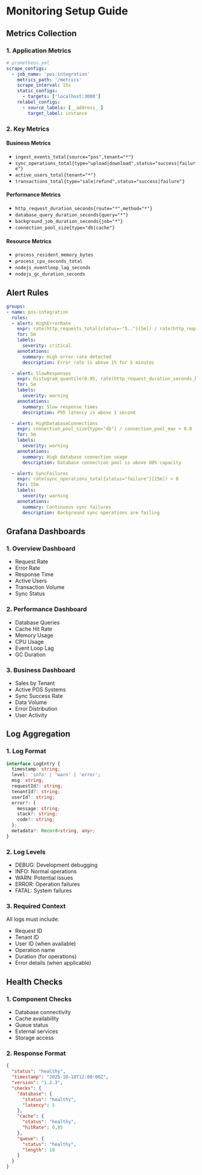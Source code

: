 # Monitoring Setup Guide

## Metrics Collection

### 1. Application Metrics
```yaml
# prometheus.yml
scrape_configs:
  - job_name: 'pos-integration'
    metrics_path: '/metrics'
    scrape_interval: 15s
    static_configs:
      - targets: ['localhost:3000']
    relabel_configs:
      - source_labels: [__address__]
        target_label: instance
```

### 2. Key Metrics

#### Business Metrics
- `ingest_events_total{source="pos",tenant="*"}`
- `sync_operations_total{type="upload|download",status="success|failure"}`
- `active_users_total{tenant="*"}`
- `transactions_total{type="sale|refund",status="success|failure"}`

#### Performance Metrics
- `http_request_duration_seconds{route="*",method="*"}`
- `database_query_duration_seconds{query="*"}`
- `background_job_duration_seconds{job="*"}`
- `connection_pool_size{type="db|cache"}`

#### Resource Metrics
- `process_resident_memory_bytes`
- `process_cpu_seconds_total`
- `nodejs_eventloop_lag_seconds`
- `nodejs_gc_duration_seconds`

## Alert Rules

```yaml
groups:
- name: pos-integration
  rules:
  - alert: HighErrorRate
    expr: rate(http_requests_total{status=~"5.."}[5m]) / rate(http_requests_total[5m]) > 0.01
    for: 5m
    labels:
      severity: critical
    annotations:
      summary: High error rate detected
      description: Error rate is above 1% for 5 minutes

  - alert: SlowResponses
    expr: histogram_quantile(0.95, rate(http_request_duration_seconds_bucket[5m])) > 1
    for: 5m
    labels:
      severity: warning
    annotations:
      summary: Slow response times
      description: P95 latency is above 1 second

  - alert: HighDatabaseConnections
    expr: connection_pool_size{type="db"} / connection_pool_max > 0.8
    for: 5m
    labels:
      severity: warning
    annotations:
      summary: High database connection usage
      description: Database connection pool is above 80% capacity

  - alert: SyncFailures
    expr: rate(sync_operations_total{status="failure"}[15m]) > 0
    for: 15m
    labels:
      severity: warning
    annotations:
      summary: Continuous sync failures
      description: Background sync operations are failing
```

## Grafana Dashboards

### 1. Overview Dashboard
- Request Rate
- Error Rate
- Response Time
- Active Users
- Transaction Volume
- Sync Status

### 2. Performance Dashboard
- Database Queries
- Cache Hit Rate
- Memory Usage
- CPU Usage
- Event Loop Lag
- GC Duration

### 3. Business Dashboard
- Sales by Tenant
- Active POS Systems
- Sync Success Rate
- Data Volume
- Error Distribution
- User Activity

## Log Aggregation

### 1. Log Format
```typescript
interface LogEntry {
  timestamp: string;
  level: 'info' | 'warn' | 'error';
  msg: string;
  requestId?: string;
  tenantId?: string;
  userId?: string;
  error?: {
    message: string;
    stack?: string;
    code?: string;
  };
  metadata?: Record<string, any>;
}
```

### 2. Log Levels
- DEBUG: Development debugging
- INFO: Normal operations
- WARN: Potential issues
- ERROR: Operation failures
- FATAL: System failures

### 3. Required Context
All logs must include:
- Request ID
- Tenant ID
- User ID (when available)
- Operation name
- Duration (for operations)
- Error details (when applicable)

## Health Checks

### 1. Component Checks
- Database connectivity
- Cache availability
- Queue status
- External services
- Storage access

### 2. Response Format
```json
{
  "status": "healthy",
  "timestamp": "2025-10-18T12:00:00Z",
  "version": "1.2.3",
  "checks": {
    "database": {
      "status": "healthy",
      "latency": 5
    },
    "cache": {
      "status": "healthy",
      "hitRate": 0.95
    },
    "queue": {
      "status": "healthy",
      "length": 10
    }
  }
}
```
